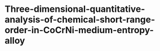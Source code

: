 # Three-dimensional-quantitative-analysis-of-chemical-short-range-order-in-CoCrNi-medium-entropy-alloy